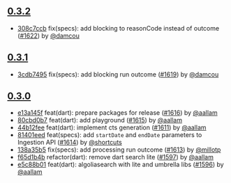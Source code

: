 ## [0.3.2](https://github.com/algolia/algoliasearch-client-dart/compare/0.3.1...0.3.2)

- [308c7ccb](https://github.com/algolia/api-clients-automation/commit/308c7ccb) fix(specs): add blocking to reasonCode instead of outcome ([#1622](https://github.com/algolia/api-clients-automation/pull/1622)) by [@damcou](https://github.com/damcou/)

## [0.3.1](https://github.com/algolia/algoliasearch-client-dart/compare/0.3.0...0.3.1)

- [3cdb7495](https://github.com/algolia/api-clients-automation/commit/3cdb7495) fix(specs): add blocking run outcome ([#1619](https://github.com/algolia/api-clients-automation/pull/1619)) by [@damcou](https://github.com/damcou/)

## [0.3.0](https://github.com/algolia/algoliasearch-client-dart/compare/0.2.0...0.3.0)

- [e13a145f](https://github.com/algolia/api-clients-automation/commit/e13a145f) feat(dart): prepare packages for release ([#1616](https://github.com/algolia/api-clients-automation/pull/1616)) by [@aallam](https://github.com/aallam/)
- [80cbd0b7](https://github.com/algolia/api-clients-automation/commit/80cbd0b7) feat(dart): add playground ([#1615](https://github.com/algolia/api-clients-automation/pull/1615)) by [@aallam](https://github.com/aallam/)
- [44b12fee](https://github.com/algolia/api-clients-automation/commit/44b12fee) feat(dart): implement cts generation ([#1611](https://github.com/algolia/api-clients-automation/pull/1611)) by [@aallam](https://github.com/aallam/)
- [81401eed](https://github.com/algolia/api-clients-automation/commit/81401eed) feat(specs): add `startDate` and `endDate` parameters to Ingestion API ([#1614](https://github.com/algolia/api-clients-automation/pull/1614)) by [@shortcuts](https://github.com/shortcuts/)
- [138a35b5](https://github.com/algolia/api-clients-automation/commit/138a35b5) fix(specs): add processing run outcome ([#1613](https://github.com/algolia/api-clients-automation/pull/1613)) by [@millotp](https://github.com/millotp/)
- [f65d1b4b](https://github.com/algolia/api-clients-automation/commit/f65d1b4b) refactor(dart): remove dart search lite ([#1597](https://github.com/algolia/api-clients-automation/pull/1597)) by [@aallam](https://github.com/aallam/)
- [e5c88b01](https://github.com/algolia/api-clients-automation/commit/e5c88b01) feat(dart): algoliasearch with lite and umbrella libs ([#1596](https://github.com/algolia/api-clients-automation/pull/1596)) by [@aallam](https://github.com/aallam/)

